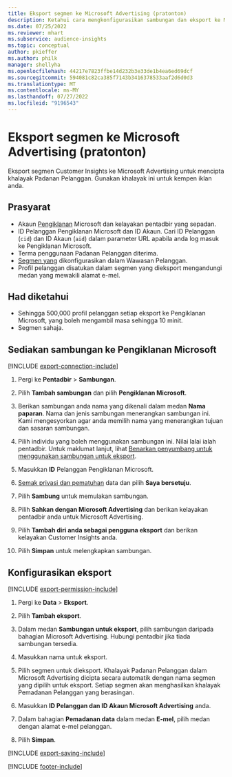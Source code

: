 ```yaml
---
title: Eksport segmen ke Microsoft Advertising (pratonton)
description: Ketahui cara mengkonfigurasikan sambungan dan eksport ke Microsoft Advertising.
ms.date: 07/25/2022
ms.reviewer: mhart
ms.subservice: audience-insights
ms.topic: conceptual
author: pkieffer
ms.author: philk
manager: shellyha
ms.openlocfilehash: 44217e7823ffbe14d232b3e33de1b4ea6ed69dcf
ms.sourcegitcommit: 594081c82ca385f7143b3416378533aaf2d6d0d3
ms.translationtype: MT
ms.contentlocale: ms-MY
ms.lasthandoff: 07/27/2022
ms.locfileid: "9196543"
---
```

# <a name="export-segments-to-microsoft-advertising-preview"></a>Eksport segmen ke Microsoft Advertising (pratonton)

Eksport segmen Customer Insights ke Microsoft Advertising untuk mencipta khalayak Padanan Pelanggan. Gunakan khalayak ini untuk kempen iklan anda.

## <a name="prerequisites"></a>Prasyarat

- Akaun [Pengiklanan](https://ads.microsoft.com/) Microsoft dan kelayakan pentadbir yang sepadan.
- ID Pelanggan Pengiklanan Microsoft dan ID Akaun. Cari ID Pelanggan (`cid`) dan ID Akaun (`aid`) dalam parameter URL apabila anda log masuk ke Pengiklanan Microsoft.
- Terma penggunaan Padanan Pelanggan diterima.
- [Segmen yang](segments.md) dikonfigurasikan dalam Wawasan Pelanggan.
- Profil pelanggan disatukan dalam segmen yang dieksport mengandungi medan yang mewakili alamat e-mel.

## <a name="known-limitations"></a>Had diketahui

- Sehingga 500,000 profil pelanggan setiap eksport ke Pengiklanan Microsoft, yang boleh mengambil masa sehingga 10 minit.
- Segmen sahaja.

## <a name="set-up-connection-to-microsoft-advertising"></a>Sediakan sambungan ke Pengiklanan Microsoft

[!INCLUDE [export-connection-include](includes/export-connection-admn.md)]

1. Pergi ke **Pentadbir** > **Sambungan**.

1. Pilih **Tambah sambungan** dan pilih **Pengiklanan Microsoft**.

1. Berikan sambungan anda nama yang dikenali dalam medan **Nama paparan**. Nama dan jenis sambungan menerangkan sambungan ini. Kami mengesyorkan agar anda memilih nama yang menerangkan tujuan dan sasaran sambungan.

1. Pilih individu yang boleh menggunakan sambungan ini. Nilai lalai ialah pentadbir. Untuk maklumat lanjut, lihat [Benarkan penyumbang untuk menggunakan sambungan untuk eksport](connections.md#allow-contributors-to-use-a-connection-for-exports).

1. Masukkan **ID** Pelanggan Pengiklanan Microsoft.

1. [Semak privasi dan pematuhan](connections.md#data-privacy-and-compliance) data dan pilih **Saya bersetuju**.

1. Pilih **Sambung** untuk memulakan sambungan.

1. Pilih **Sahkan dengan Microsoft Advertising** dan berikan kelayakan pentadbir anda untuk Microsoft Advertising.

1. Pilih **Tambah diri anda sebagai pengguna eksport** dan berikan kelayakan Customer Insights anda.

1. Pilih **Simpan** untuk melengkapkan sambungan.

## <a name="configure-an-export"></a>Konfigurasikan eksport

[!INCLUDE [export-permission-include](includes/export-permission.md)]

1. Pergi ke **Data** > **Eksport**.

1. Pilih **Tambah eksport**.

1. Dalam medan **Sambungan untuk eksport**, pilih sambungan daripada bahagian Microsoft Advertising. Hubungi pentadbir jika tiada sambungan tersedia.

1. Masukkan nama untuk eksport.

1. Pilih segmen untuk dieksport. Khalayak Padanan Pelanggan dalam Microsoft Advertising dicipta secara automatik dengan nama segmen yang dipilih untuk eksport. Setiap segmen akan menghasilkan khalayak Pemadanan Pelanggan yang berasingan.

1. Masukkan **ID Pelanggan dan ID Akaun Microsoft Advertising** anda.

1. Dalam bahagian **Pemadanan data** dalam medan **E-mel**, pilih medan dengan alamat e-mel pelanggan.

1. Pilih **Simpan**.

[!INCLUDE [export-saving-include](includes/export-saving.md)]

[!INCLUDE [footer-include](includes/footer-banner.md)]
